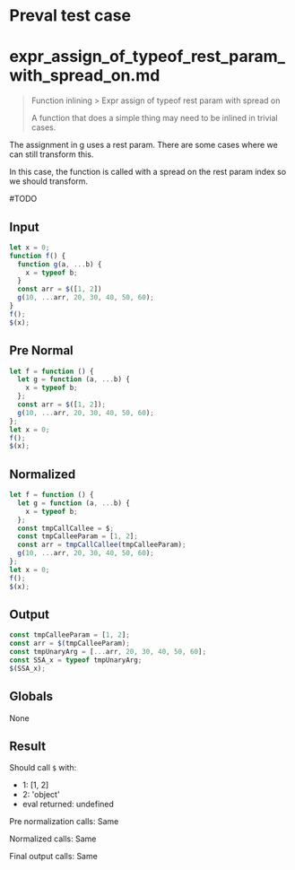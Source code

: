 # Preval test case

# expr_assign_of_typeof_rest_param_with_spread_on.md

> Function inlining > Expr assign of typeof rest param with spread on
>
> A function that does a simple thing may need to be inlined in trivial cases.

The assignment in g uses a rest param. There are some cases where we can still transform this.

In this case, the function is called with a spread on the rest param index so we should transform.

#TODO

## Input

`````js filename=intro
let x = 0;
function f() {
  function g(a, ...b) {
    x = typeof b;
  }
  const arr = $([1, 2])
  g(10, ...arr, 20, 30, 40, 50, 60);
}
f();
$(x);
`````

## Pre Normal

`````js filename=intro
let f = function () {
  let g = function (a, ...b) {
    x = typeof b;
  };
  const arr = $([1, 2]);
  g(10, ...arr, 20, 30, 40, 50, 60);
};
let x = 0;
f();
$(x);
`````

## Normalized

`````js filename=intro
let f = function () {
  let g = function (a, ...b) {
    x = typeof b;
  };
  const tmpCallCallee = $;
  const tmpCalleeParam = [1, 2];
  const arr = tmpCallCallee(tmpCalleeParam);
  g(10, ...arr, 20, 30, 40, 50, 60);
};
let x = 0;
f();
$(x);
`````

## Output

`````js filename=intro
const tmpCalleeParam = [1, 2];
const arr = $(tmpCalleeParam);
const tmpUnaryArg = [...arr, 20, 30, 40, 50, 60];
const SSA_x = typeof tmpUnaryArg;
$(SSA_x);
`````

## Globals

None

## Result

Should call `$` with:
 - 1: [1, 2]
 - 2: 'object'
 - eval returned: undefined

Pre normalization calls: Same

Normalized calls: Same

Final output calls: Same
